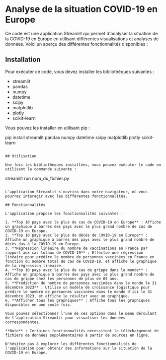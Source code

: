 # Analyse de la situation COVID-19 en Europe

Ce code est une application Streamlit qui permet d'analyser la situation de la COVID-19 en Europe en utilisant différentes visualisations et analyses de données. Voici un aperçu des différentes fonctionnalités disponibles :

## Installation

Pour exécuter ce code, vous devez installer les bibliothèques suivantes :

- streamlit
- pandas
- numpy
- datetime
- scipy
- matplotlib
- plotly
- scikit-learn

Vous pouvez les installer en utilisant pip :

pip install streamlit pandas numpy datetime scipy matplotlib plotly scikit-learn
```

## Utilisation

Une fois les bibliothèques installées, vous pouvez exécuter le code en utilisant la commande suivante :

```
streamlit run nom_du_fichier.py
```

L'application Streamlit s'ouvrira dans votre navigateur, où vous pourrez interagir avec les différentes fonctionnalités.

## Fonctionnalités

L'application propose les fonctionnalités suivantes :

1. **Top 10 pays avec le plus de cas de COVID-19 en Europe** : Affiche un graphique à barres des pays avec le plus grand nombre de cas de COVID-19 en Europe.
2. **Top 10 pays avec le plus de décès de COVID-19 en Europe** : Affiche un graphique à barres des pays avec le plus grand nombre de décès dus à la COVID-19 en Europe.
3. **Régression linéaire du nombre de vaccinations en France par rapport aux cas totaux de COVID-19** : Effectue une régression linéaire pour prédire le nombre de personnes vaccinées en France en fonction du nombre total de cas de COVID-19, et affiche le graphique de la régression linéaire.
4. **Top 10 pays avec le plus de cas de grippe dans le monde** : Affiche un graphique à barres des pays avec le plus grand nombre de cas de grippe chez les personnes de plus de 65 ans.
5. **Prédiction du nombre de personnes vaccinées dans le monde le 31 décembre 2023** : Utilise un modèle de croissance logistique pour prédire le nombre de personnes vaccinées dans le monde d'ici le 31 décembre 2023, et affiche le résultat avec un graphique.
6. **Afficher tous les graphiques** : Affiche tous les graphiques disponibles en une seule fois.

Vous pouvez sélectionner l'une de ces options dans le menu déroulant de l'application Streamlit pour visualiser les données correspondantes.

**Note** : Certaines fonctionnalités nécessitent le téléchargement de fichiers de données supplémentaires à partir de sources en ligne.

N'hésitez pas à explorer les différentes fonctionnalités de l'application pour obtenir des informations sur la situation de la COVID-19 en Europe.